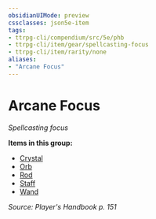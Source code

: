 ```yaml
---
obsidianUIMode: preview
cssclasses: json5e-item
tags:
- ttrpg-cli/compendium/src/5e/phb
- ttrpg-cli/item/gear/spellcasting-focus
- ttrpg-cli/item/rarity/none
aliases: 
- "Arcane Focus"
---
```

# Arcane Focus
*Spellcasting focus*  



**Items in this group:**

- [Crystal](/CLI/items/crystal.md)
- [Orb](/CLI/items/orb.md)
- [Rod](/CLI/items/rod.md)
- [Staff](/CLI/items/staff.md)
- [Wand](/CLI/items/wand.md)

*Source: Player's Handbook p. 151*